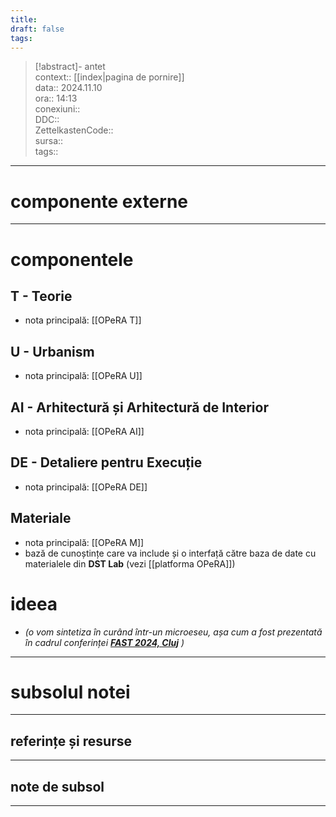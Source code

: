 ```yaml
---
title: 
draft: false
tags: 
---
```

> [!abstract]- antet  
> context:: [[index|pagina de pornire]]   
> data:: 2024.11.10  
> ora:: 14:13  
> conexiuni::  
> DDC::  
> ZettelkastenCode::  
> sursa::  
> tags::  


---
# componente externe  


---

# componentele  
## T - Teorie  
- nota principală: [[OPeRA T]]  
## U - Urbanism  
- nota principală: [[OPeRA U]]  
## AI - Arhitectură și Arhitectură de Interior  
- nota principală: [[OPeRA AI]]  
## DE - Detaliere pentru Execuție  
- nota principală: [[OPeRA DE]]  
## Materiale  
- nota principală: [[OPeRA M]]  
- bază de cunoștințe care va include și o interfață către baza de date cu materialele din **DST Lab** (vezi [[platforma OPeRA]])

# ideea  
- *(o vom sintetiza în curând într-un microeseu, așa cum a fost prezentată în cadrul conferinței **[FAST 2024, Cluj](https://fast.oar.archi/home/conferinta-stiintifica-fast/)** )*  


---
# subsolul notei
---
## referințe și resurse


---
## note de subsol
---


